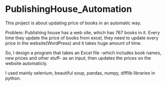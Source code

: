 # PublishingHouse_Automation
This project is about updating price of books in an automatic way.

Problem:
Publishing house has a web site, which has 767 books in it. Every time they update the price of books from excel, they need to update every price in the website(WordPress) and it takes huge amount of time. 

So, I design a program that takes an Excel file -which includes book names, new prices and other stuff- as an input, then updates the prices on the website automaticly. 

I used mainly selenium, beautiful soup, pandas, numpy, difflib libraries in python.
